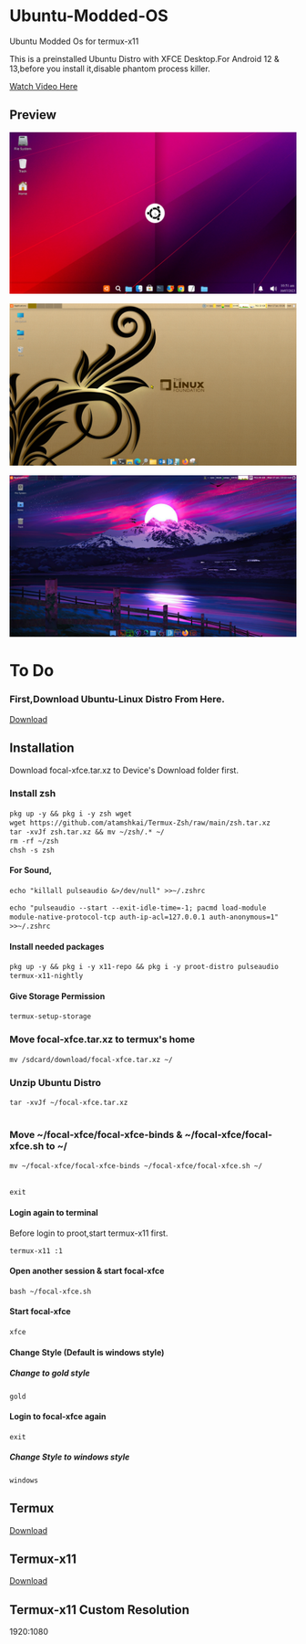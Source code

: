 # Ubuntu-Modded-OS
Ubuntu Modded Os for termux-x11

This is a preinstalled Ubuntu Distro with XFCE Desktop.For Android 12 & 13,before you install it,disable phantom process killer. 

[Watch Video Here](https://youtu.be/UxmQSETvAOc) 


## Preview 

![](https://raw.githubusercontent.com/atamshkai/Ubuntu-Modded-OS/main/focal-xfce.png)

![](https://raw.githubusercontent.com/atamshkai/Ubuntu-Modded-OS/main/gold.png)

![](https://raw.githubusercontent.com/atamshkai/Ubuntu-Modded-OS/main/neon.png)

# To Do

### First,Download Ubuntu-Linux Distro From Here. 
[Download](https://archive.org/download/focal-xfce/focal-xfce.tar.xz
) 

## Installation 
Download focal-xfce.tar.xz to Device's Download folder first. 

### Install zsh 
``` 
pkg up -y && pkg i -y zsh wget
wget https://github.com/atamshkai/Termux-Zsh/raw/main/zsh.tar.xz 
tar -xvJf zsh.tar.xz && mv ~/zsh/.* ~/
rm -rf ~/zsh
chsh -s zsh 
``` 
#### For Sound, 
``` 
echo "killall pulseaudio &>/dev/null" >>~/.zshrc 
``` 
```
echo "pulseaudio --start --exit-idle-time=-1; pacmd load-module module-native-protocol-tcp auth-ip-acl=127.0.0.1 auth-anonymous=1" >>~/.zshrc 
```
#### Install needed packages 
``` 
pkg up -y && pkg i -y x11-repo && pkg i -y proot-distro pulseaudio termux-x11-nightly 
``` 
#### Give Storage Permission

``` 
termux-setup-storage 
```
### Move focal-xfce.tar.xz to termux's home
```
mv /sdcard/download/focal-xfce.tar.xz ~/
```
### Unzip Ubuntu Distro
```
tar -xvJf ~/focal-xfce.tar.xz
 
```
### Move ~/focal-xfce/focal-xfce-binds & ~/focal-xfce/focal-xfce.sh to ~/
```
mv ~/focal-xfce/focal-xfce-binds ~/focal-xfce/focal-xfce.sh ~/
 
```
```
exit
```
#### Login again to terminal 
Before login to proot,start termux-x11 first. 
``` 
termux-x11 :1 
```
#### Open another session & start focal-xfce
```
bash ~/focal-xfce.sh
```
#### Start focal-xfce
```
xfce
```
#### Change Style (Default is windows style)

##### Change to gold style
```
gold
```
#### Login to focal-xfce again
```
exit
```
##### Change Style to windows style
```
windows
```
## Termux 
[Download](https://github.com/termux/termux-app/releases/download/v0.118.0/termux-app_v0.118.0+github-debug_universal.apk) 
## Termux-x11 
[Download](https://archive.org/download/termux-x11/app-universal-debug.apk) 
## Termux-x11 Custom Resolution
1920:1080
